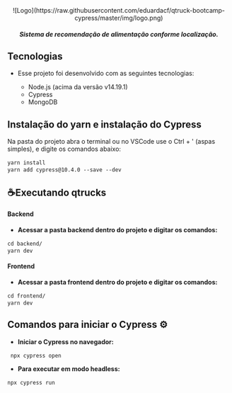 <center>
![Logo](https://raw.githubusercontent.com/eduardacf/qtruck-bootcamp-cypress/master/img/logo.png)

 <h5>Sistema de recomendação de alimentação conforme localização.</h5>

</center>

## Tecnologias
- Esse projeto foi desenvolvido com as seguintes tecnologias:

	- Node.js (acima da versão v14.19.1)
	- Cypress
	- MongoDB

## Instalação do yarn e instalação do Cypress
Na pasta do projeto abra o terminal ou no VSCode use o Ctrl + ' (aspas simples), e digite os comandos abaixo:

```
yarn install
yarn add cypress@10.4.0 --save --dev

```


## ☕Executando qtrucks

#### Backend
- **Acessar a pasta backend dentro do projeto e digitar os comandos:**
```
cd backend/
yarn dev
```


#### Frontend
- **Acessar a pasta frontend dentro do projeto e digitar os comandos:**
```
cd frontend/
yarn dev
```

## Comandos para iniciar o Cypress ⚙️

- **Iniciar o Cypress no navegador:**
```
 npx cypress open
```

- **Para executar em modo headless:**
```
npx cypress run
```
